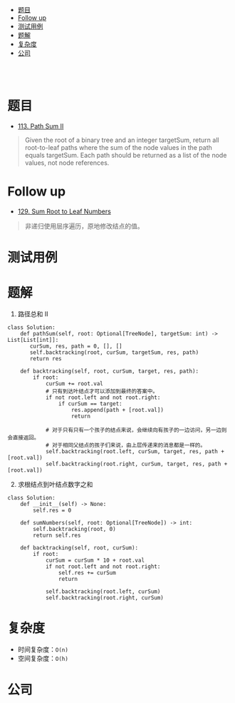 - [题目](#题目)
- [Follow up](#follow-up)
- [测试用例](#测试用例)
- [题解](#题解)
- [复杂度](#复杂度)
- [公司](#公司)

</br></br>

# 题目
- [113. Path Sum II](https://leetcode.com/problems/path-sum-ii/description/)
> Given the root of a binary tree and an integer targetSum, return all root-to-leaf paths where the sum of the node values in the path equals targetSum. Each path should be returned as a list of the node values, not node references.

# Follow up
- [129. Sum Root to Leaf Numbers](https://leetcode.com/problems/sum-root-to-leaf-numbers/)
> 非递归使用层序遍历，原地修改结点的值。

# 测试用例

# 题解
1. 路径总和 II
```
class Solution:
    def pathSum(self, root: Optional[TreeNode], targetSum: int) -> List[List[int]]:
       curSum, res, path = 0, [], []
       self.backtracking(root, curSum, targetSum, res, path) 
       return res

    def backtracking(self, root, curSum, target, res, path):
        if root:
            curSum += root.val
            # 只有到达叶结点才可以添加到最终的答案中。
            if not root.left and not root.right:
                if curSum == target:
                    res.append(path + [root.val])
                    return
                    
            # 对于只有只有一个孩子的结点来说，会继续向有孩子的一边访问，另一边则会直接返回。
            # 对于相同父结点的孩子们来说，由上层传递来的消息都是一样的。
            self.backtracking(root.left, curSum, target, res, path + [root.val])
            self.backtracking(root.right, curSum, target, res, path + [root.val])
```
2. 求根结点到叶结点数字之和
```
class Solution:
    def __init__(self) -> None:
        self.res = 0

    def sumNumbers(self, root: Optional[TreeNode]) -> int:
        self.backtracking(root, 0)
        return self.res
        
    def backtracking(self, root, curSum):
        if root:
            curSum = curSum * 10 + root.val
            if not root.left and not root.right:
                self.res += curSum
                return

            self.backtracking(root.left, curSum)
            self.backtracking(root.right, curSum)
```

# 复杂度
- 时间复杂度：`O(n)`
- 空间复杂度：`O(h)`

# 公司